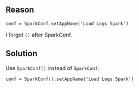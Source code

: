 ## Reason

```
conf = SparkConf.setAppName('Load Logs Spark')
```

I forgot `()` after SparkConf.

## Solution

Use `SparkConf()` instead of `SparkConf`.

```
conf = SparkConf().setAppName('Load Logs Spark')
``` 